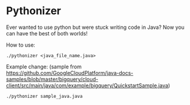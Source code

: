 # Pythonizer
Ever wanted to use python but were stuck writing code in Java? Now you can have the best of both worlds!

How to use:

```./pythonizer <java_file_name.java>```

Example change: (sample from https://github.com/GoogleCloudPlatform/java-docs-samples/blob/master/bigquery/cloud-client/src/main/java/com/example/bigquery/QuickstartSample.java)

```./pythonizer sample_java.java```
